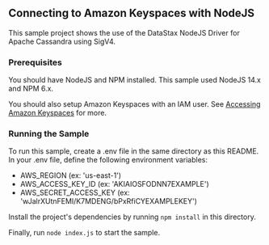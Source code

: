 ## Connecting to Amazon Keyspaces with NodeJS

This sample project shows the use of the DataStax NodeJS Driver for Apache Cassandra using SigV4.

### Prerequisites

You should have NodeJS and NPM installed. This sample used NodeJS 14.x and NPM 6.x.

You should also setup Amazon Keyspaces with an IAM user. See [Accessing Amazon Keyspaces](https://docs.aws.amazon.com/keyspaces/latest/devguide/accessing.html) for more.

### Running the Sample

To run this sample, create a .env file in the same directory as this README.
In your .env file, define the following environment variables:
- AWS_REGION (ex: 'us-east-1')
- AWS_ACCESS_KEY_ID (ex: 'AKIAIOSFODNN7EXAMPLE')
- AWS_SECRET_ACCESS_KEY (ex: 'wJalrXUtnFEMI/K7MDENG/bPxRfiCYEXAMPLEKEY')

Install the project's dependencies by running `npm install` in this directory.

Finally, run `node index.js` to start the sample.